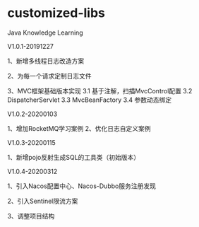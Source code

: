 # customized-libs
Java Knowledge Learning

V1.0.1-20191227

1、新增多线程日志改造方案

2、为每一个请求定制日志文件

3、MVC框架基础版本实现
    3.1 基于注解，扫描MvcControl配置
    3.2 DispatcherServlet
    3.3 MvcBeanFactory
    3.4 参数动态绑定


V1.0.2-20200103

1、增加RocketMQ学习案例
2、优化日志自定义案例


V1.0.3-20200115

1、新增pojo反射生成SQL的工具类（初始版本）


V1.0.4-20200312

1、引入Nacos配置中心、Nacos-Dubbo服务注册发现

2、引入Sentinel限流方案

3、调整项目结构